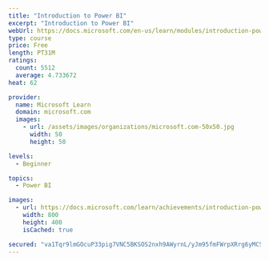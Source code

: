 ```yaml
---
title: "Introduction to Power BI"
excerpt: "Introduction to Power BI"
webUrl: https://docs.microsoft.com/en-us/learn/modules/introduction-power-bi/
type: course
price: Free
length: PT31M
ratings:
  count: 5512
  average: 4.733672
heat: 62

provider:
  name: Microsoft Learn
  domain: microsoft.com
  images:
    - url: /assets/images/organizations/microsoft.com-50x50.jpg
      width: 50
      height: 50

levels:
  - Beginner

topics:
  - Power BI

images:
  - url: https://docs.microsoft.com/learn/achievements/introduction-power-bi-social.png
    width: 800
    height: 400
    isCached: true

secured: "va1Tqr9lmGOcuP33pig7VNC5BKSOS2nxh9AWyrnL/yJm95fmFWrpXRrg6yMCSBc8wkVKXx8+FLyXC+CyibUkegHfcJYCWXWyUvMPXMoW4ojZLdjh+BJPpBJLs3zUADK68FH1CaDTcjlYX0cykqtXc8YGEtZehyoDiao+sXu1EbO/tBVimXPjNro4hofHwbmeTivIzUAq6GyodkjWbFGseQuXm+ki8vpz99Rfa7FfxKSP1TqFpjviwouEbQbLMFZcRktD45xqihLsTvy9j49VwRNU+XtL3MaRRdPjZYoc6DW16g3NL8R2pIMLUOTFhCuVKG+Kn6DcxQNmIxQdOjWwXwcc2KJ5cGvDtrcUD0Aviv2VE+Dwc8wb1MWwULcZHzHrXebCBG7BW4+8PMC27cmL78qqDEqat5kgKfw/dGytrpQ=;f1UJtH3HJxgTvnWR7OranA=="
---
```


